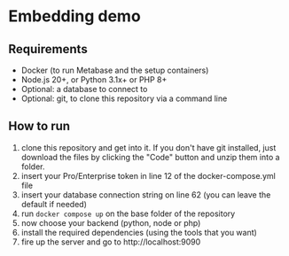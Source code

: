# Embedding demo

## Requirements

- Docker (to run Metabase and the setup containers)
- Node.js 20+, or Python 3.1x+ or PHP 8+
- Optional: a database to connect to
- Optional: git, to clone this repository via a command line

## How to run

1) clone this repository and get into it. If you don't have git installed, just download the files by clicking the "Code" button and unzip them into a folder.
2) insert your Pro/Enterprise token in line 12 of the docker-compose.yml file
3) insert your database connection string on line 62 (you can leave the default if needed)
4) run `docker compose up` on the base folder of the repository
5) now choose your backend (python, node or php)
6) install the required dependencies (using the tools that you want)
7) fire up the server and go to http://localhost:9090
